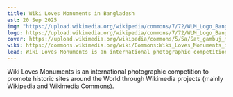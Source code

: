 ```yaml
---
title: Wiki Loves Monuments in Bangladesh
est: 20 Sep 2025
img: "https://upload.wikimedia.org/wikipedia/commons/7/72/WLM_Logo_Bangladesh.svg"
logo: https://upload.wikimedia.org/wikipedia/commons/7/72/WLM_Logo_Bangladesh.svg
cover: https://upload.wikimedia.org/wikipedia/commons/5/5a/Sat_gambuj_mosque.jpg
wiki: https://commons.wikimedia.org/wiki/Commons:Wiki_Loves_Monuments_in_Bangladesh
lead: Wiki Loves Monuments is an international photographic competition to promote historic sites around the World through Wikimedia projects (mainly Wikipedia and Wikimedia Commons). 
---
```

Wiki Loves Monuments is an international photographic competition to promote historic sites around the World through Wikimedia projects (mainly Wikipedia and Wikimedia Commons). 